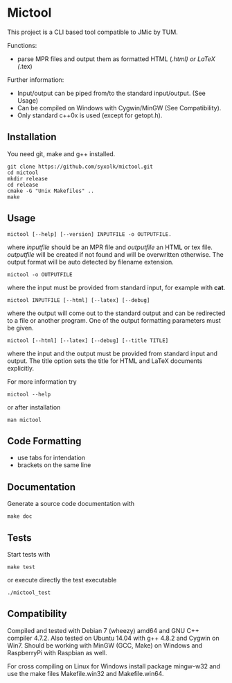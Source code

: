 Mictool
=======

This project is a CLI based tool compatible to JMic by TUM.

Functions:
- parse MPR files and output them as formatted HTML (*.html) or LaTeX (*.tex)

Further information:
- Input/output can be piped from/to the standard input/output. (See Usage)
- Can be compiled on Windows with Cygwin/MinGW (See Compatibility).
- Only standard c++0x is used (except for getopt.h).

Installation
------------

You need git, make and g++ installed.

    git clone https://github.com/syxolk/mictool.git
    cd mictool
    mkdir release
    cd release
    cmake -G "Unix Makefiles" ..
    make

Usage
-----

    mictool [--help] [--version] INPUTFILE -o OUTPUTFILE.

where _inputfile_ should be an MPR file and _outputfile_ an HTML or tex file.
_outputfile_ will be created if not found and will be overwritten otherwise.
The output format will be auto detected by filename extension.

    mictool -o OUTPUTFILE

where the input must be provided from standard input, for example with **cat**.

    mictool INPUTFILE [--html] [--latex] [--debug]

where the output will come out to the standard output and can be
redirected to a file or another program. One of the output formatting
parameters must be given.

    mictool [--html] [--latex] [--debug] [--title TITLE]

where the input and the output must be provided from standard input and output.
The title option sets the title for HTML and LaTeX documents explicitly.

For more information try

    mictool --help

or after installation

    man mictool

Code Formatting
---------------

- use tabs for intendation
- brackets on the same line

Documentation
-------------

Generate a source code documentation with

    make doc

Tests
-----

Start tests with

    make test

or execute directly the test executable

    ./mictool_test

Compatibility
-------------

Compiled and tested with Debian 7 (wheezy) amd64 and GNU C++ compiler 4.7.2.
Also tested on Ubuntu 14.04 with g++ 4.8.2 and Cygwin on Win7.
Should be working with MinGW (GCC, Make) on Windows and RaspberryPi with Raspbian as well.

For cross compiling on Linux for Windows install package mingw-w32 and use
the make files Makefile.win32 and Makefile.win64.
